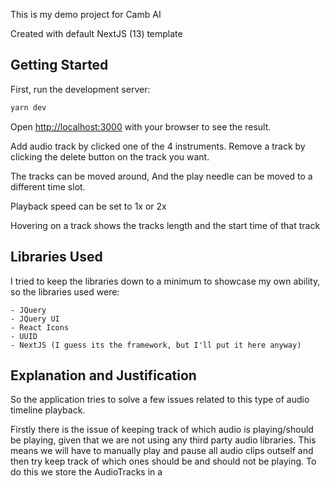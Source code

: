 This is my demo project for Camb AI

Created with default NextJS (13) template
## Getting Started

First, run the development server:

```bash
yarn dev
```

Open [http://localhost:3000](http://localhost:3000) with your browser to see the result.

Add audio track by clicked one of the 4 instruments. Remove a track by clicking the delete button on the track you want. 

The tracks can be moved around, And the play needle can be moved to a different time slot.

Playback speed can be set to 1x or 2x

Hovering on a track shows the tracks length and the start time of that track


## Libraries Used

I tried to keep the libraries down to a minimum to showcase my own ability, so the libraries used were:
 
    - JQuery
    - JQuery UI
    - React Icons
    - UUID
    - NextJS (I guess its the framework, but I'll put it here anyway)

## Explanation and Justification

So the application tries to solve a few issues related to this type of audio timeline playback.

Firstly there is the issue of keeping track of which audio is playing/should be playing, given that we are not using any third party audio libraries.
This means we will have to manually play and pause all audio clips outself and then try keep track of which ones should be and should not be playing. 
To do this we store the AudioTracks in a 

